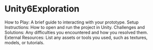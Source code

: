 # Unity6Exploration
How to Play: A brief guide to interacting with your prototype.
Setup Instructions: How to open and run the project in Unity.
Challenges and Solutions: Any difficulties you encountered and how you resolved them.
External Resources: List any assets or tools you used, such as textures, models, or tutorials.